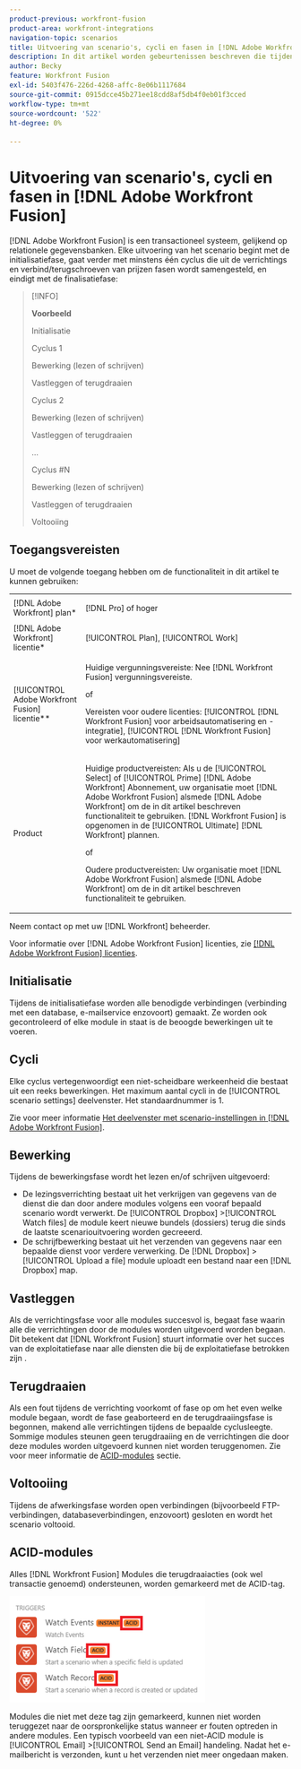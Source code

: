 ```yaml
---
product-previous: workfront-fusion
product-area: workfront-integrations
navigation-topic: scenarios
title: Uitvoering van scenario's, cycli en fasen in [!DNL Adobe Workfront Fusion]
description: In dit artikel worden gebeurtenissen beschreven die tijdens een [!DNL Adobe Workfront Fusion] het scenario loopt, zoals initialisatie, verrichtingen, begaat, en terugdraaiversies.
author: Becky
feature: Workfront Fusion
exl-id: 5403f476-226d-4268-affc-8e06b1117684
source-git-commit: 0915dcce45b271ee18cdd8af5db4f0eb01f3cced
workflow-type: tm+mt
source-wordcount: '522'
ht-degree: 0%

---
```


# Uitvoering van scenario&#39;s, cycli en fasen in [!DNL Adobe Workfront Fusion]

[!DNL Adobe Workfront Fusion] is een transactioneel systeem, gelijkend op relationele gegevensbanken. Elke uitvoering van het scenario begint met de initialisatiefase, gaat verder met minstens één cyclus die uit de verrichtings en verbind/terugschroeven van prijzen fasen wordt samengesteld, en eindigt met de finalisatiefase:

>[!INFO]
>
>**Voorbeeld**
>
>Initialisatie
>
>Cyclus 1
>
>Bewerking (lezen of schrijven)
>
>Vastleggen of terugdraaien
>
>Cyclus 2
>
>Bewerking (lezen of schrijven)
>
>Vastleggen of terugdraaien
>
>...
>
>Cyclus #N
>
>Bewerking (lezen of schrijven)
>
>Vastleggen of terugdraaien
>
>Voltooiing

## Toegangsvereisten

U moet de volgende toegang hebben om de functionaliteit in dit artikel te kunnen gebruiken:

<table style="table-layout:auto"> 
 <col> 
 <col> 
 <tbody> 
  <tr> 
    <td role="rowheader">[!DNL Adobe Workfront] plan*</td> 
   <td> <p>[!DNL Pro] of hoger</p> </td> 
  </tr> 
  <tr data-mc-conditions=""> 
   <td role="rowheader">[!DNL Adobe Workfront] licentie*</td> 
   <td> <p>[!UICONTROL Plan], [!UICONTROL Work]</p> </td> 
  </tr> 
  <tr> 
   <td role="rowheader">[!UICONTROL Adobe Workfront Fusion] licentie**</td> 
  <td>
   <p>Huidige vergunningsvereiste: Nee [!DNL Workfront Fusion] vergunningsvereiste.</p>
   <p>of</p>
   <p>Vereisten voor oudere licenties: [!UICONTROL [!DNL Workfront Fusion] voor arbeidsautomatisering en -integratie],  [!UICONTROL [!DNL Workfront Fusion] voor werkautomatisering]</p>
   </td>  
  </tr> 
  <tr> 
   <td role="rowheader">Product</td> 
   <td>
   <p>Huidige productvereisten: Als u de [!UICONTROL Select] of [!UICONTROL Prime] [!DNL Adobe Workfront] Abonnement, uw organisatie moet [!DNL Adobe Workfront Fusion] alsmede [!DNL Adobe Workfront] om de in dit artikel beschreven functionaliteit te gebruiken. [!DNL Workfront Fusion] is opgenomen in de [!UICONTROL Ultimate] [!DNL Workfront] plannen.</p>
   <p>of</p>
   <p>Oudere productvereisten: Uw organisatie moet [!DNL Adobe Workfront Fusion] alsmede [!DNL Adobe Workfront] om de in dit artikel beschreven functionaliteit te gebruiken.</p>
   </td> 
  </tr> 
 </tbody> 
</table>

Neem contact op met uw [!DNL Workfront] beheerder.

Voor informatie over [!DNL Adobe Workfront Fusion] licenties, zie [[!DNL Adobe Workfront Fusion] licenties](../../workfront-fusion/get-started/license-automation-vs-integration.md).

## Initialisatie

Tijdens de initialisatiefase worden alle benodigde verbindingen (verbinding met een database, e-mailservice enzovoort) gemaakt. Ze worden ook gecontroleerd of elke module in staat is de beoogde bewerkingen uit te voeren.

## Cycli

Elke cyclus vertegenwoordigt een niet-scheidbare werkeenheid die bestaat uit een reeks bewerkingen. Het maximum aantal cycli in de [!UICONTROL scenario settings] deelvenster. Het standaardnummer is 1.

Zie voor meer informatie [Het deelvenster met scenario-instellingen in [!DNL Adobe Workfront Fusion]](../../workfront-fusion/scenarios/scenario-settings-panel.md).

## Bewerking

Tijdens de bewerkingsfase wordt het lezen en/of schrijven uitgevoerd:

* De lezingsverrichting bestaat uit het verkrijgen van gegevens van de dienst die dan door andere modules volgens een vooraf bepaald scenario wordt verwerkt. De [!UICONTROL Dropbox] >[!UICONTROL Watch files] de module keert nieuwe bundels (dossiers) terug die sinds de laatste scenariouitvoering worden gecreeerd.
* De schrijfbewerking bestaat uit het verzenden van gegevens naar een bepaalde dienst voor verdere verwerking. De [!DNL Dropbox] >[!UICONTROL Upload a file] module uploadt een bestand naar een [!DNL Dropbox] map.

## Vastleggen

Als de verrichtingsfase voor alle modules succesvol is, begaat fase waarin alle die verrichtingen door de modules worden uitgevoerd worden begaan. Dit betekent dat [!DNL Workfront Fusion] stuurt informatie over het succes van de exploitatiefase naar alle diensten die bij de exploitatiefase betrokken zijn .

## Terugdraaien

Als een fout tijdens de verrichting voorkomt of fase op om het even welke module begaan, wordt de fase geaborteerd en de terugdraaiingsfase is begonnen, makend alle verrichtingen tijdens de bepaalde cyclusleegte. Sommige modules steunen geen terugdraaiing en de verrichtingen die door deze modules worden uitgevoerd kunnen niet worden teruggenomen. Zie voor meer informatie de [ACID-modules](#acid-modules) sectie.

## Voltooiing

Tijdens de afwerkingsfase worden open verbindingen (bijvoorbeeld FTP-verbindingen, databaseverbindingen, enzovoort) gesloten en wordt het scenario voltooid.

## ACID-modules

Alles [!DNL Workfront Fusion] Modules die terugdraaiacties (ook wel transactie genoemd) ondersteunen, worden gemarkeerd met de ACID-tag.

![](assets/acid-modules-350x189.png)

Modules die niet met deze tag zijn gemarkeerd, kunnen niet worden teruggezet naar de oorspronkelijke status wanneer er fouten optreden in andere modules. Een typisch voorbeeld van een niet-ACID module is [!UICONTROL Email] >[!UICONTROL Send an Email] handeling. Nadat het e-mailbericht is verzonden, kunt u het verzenden niet meer ongedaan maken.

